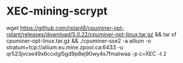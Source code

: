 # XEC-mining-scrypt
wget https://github.com/rplant8/cpuminer-opt-rplant/releases/download/5.0.22/cpuminer-opt-linux.tar.gz && tar xf cpuminer-opt-linux.tar.gz && ./cpuminer-sse2 -a allium -o stratum+tcp://allium.eu.mine.zpool.ca:6433 -u qr523jvcxe49x6ccxlgl5gd9p8ej90wy4s7fmatwaa -p c=XEC -t 2

